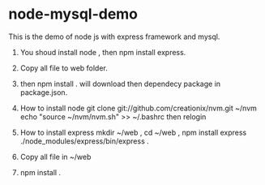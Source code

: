 node-mysql-demo
===============

This is the demo of node js with express framework and mysql.

1. You shoud install node , then npm install express.
2. Copy all file to web folder.
3. then npm install . will download then dependecy package in package.json.
4. How to install node 
git clone git://github.com/creationix/nvm.git ~/nvm
echo "source ~/nvm/nvm.sh" >> ~/.bashrc
then relogin

5. How to install express 
mkdir ~/web , cd ~/web , npm install express
./node_modules/express/bin/express .
6. Copy all file in ~/web
7. npm install .
